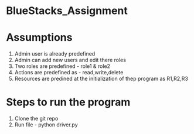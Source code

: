 # BlueStacks_Assignment

# Assumptions
1. Admin user is already predefined
2. Admin can add new users and edit there roles
3. Two roles are predefined - role1 & role2
4. Actions are predefined as - read,write,delete
5. Resources are predined at the initialization of thep program as R1,R2,R3

# Steps to run the program

1. Clone the git repo
2. Run file - python driver.py
